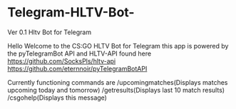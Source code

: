 # Telegram-HLTV-Bot-
Ver 0.1 Hltv Bot for Telegram


Hello Welcome to the CS:GO HLTV Bot for Telegram this app
is powered by the pyTelegramBot API and HLTV-API found here
https://github.com/SocksPls/hltv-api
https://github.com/eternnoir/pyTelegramBotAPI
                             
Currently functioning commands are
/upcomingmatches(Displays matches upcoming today and tomorrow)
/getresults(Displays last 10 match results)
/csgohelp(Displays this message) 
                           
